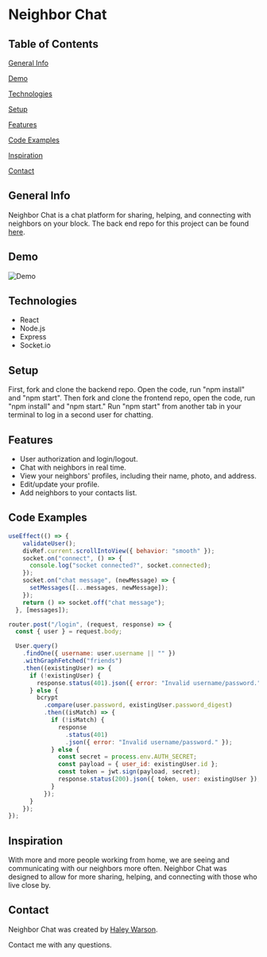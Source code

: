 # Neighbor Chat

## Table of Contents

[General Info](#general-info)

[Demo](#demo)

[Technologies](#technologies)

[Setup](#setup)

[Features](#features)

[Code Examples](#code-examples)

[Inspiration](#inspiration)

[Contact](#contact)

## General Info

Neighbor Chat is a chat platform for sharing, helping, and connecting with neighbors on your block.
The back end repo for this project can be found [here](https://github.com/haleywarson/neighbor-chat-backend).

## Demo

![Demo](https://youtu.be/pfJHJe_RP2M)

## Technologies

- React
- Node.js
- Express
- Socket.io

## Setup

First, fork and clone the backend repo. Open the code, run "npm install" and "npm start". 
Then fork and clone the frontend repo, open the code, run "npm install" and "npm start." Run "npm start" from another tab in your terminal to log in a second user for chatting.

## Features

- User authorization and login/logout.
- Chat with neighbors in real time.
- View your neighbors' profiles, including their name, photo, and address.
- Edit/update your profile.
- Add neighbors to your contacts list.

## Code Examples

```js
useEffect(() => {
    validateUser();
    divRef.current.scrollIntoView({ behavior: "smooth" });
    socket.on("connect", () => {
      console.log("socket connected?", socket.connected);
    });
    socket.on("chat message", (newMessage) => {
      setMessages([...messages, newMessage]);
    });
    return () => socket.off("chat message");
  }, [messages]);
```
  
```js
router.post("/login", (request, response) => {
  const { user } = request.body;

  User.query()
    .findOne({ username: user.username || "" })
    .withGraphFetched("friends")
    .then((existingUser) => {
      if (!existingUser) {
        response.status(401).json({ error: "Invalid username/password." });
      } else {
        bcrypt
          .compare(user.password, existingUser.password_digest)
          .then((isMatch) => {
            if (!isMatch) {
              response
                .status(401)
                .json({ error: "Invalid username/password." });
            } else {
              const secret = process.env.AUTH_SECRET;
              const payload = { user_id: existingUser.id };
              const token = jwt.sign(payload, secret);
              response.status(200).json({ token, user: existingUser });
            }
          });
      }
    });
});
```

## Inspiration

With more and more people working from home, we are seeing and communicating with our neighbors more often. Neighbor Chat was designed to allow for more sharing, helping, and connecting with those who live close by. 

## Contact

Neighbor Chat was created by [Haley Warson](https://www.linkedin.com/in/haleywarson/).

Contact me with any questions.
